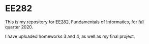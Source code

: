 # EE282

This is my repository for EE282, Fundamentals of Informatics, for fall quarter 2020.

I have uploaded homeworks 3 and 4, as well as my final project.